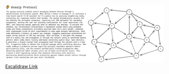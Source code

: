 ![](./gossip-protocol.png)
[Excalidraw Link](https://excalidraw.com/#json=qzLiLWwOGCsaUaIDmOf63,_QjI-e00O99510LTli9pcQ)
